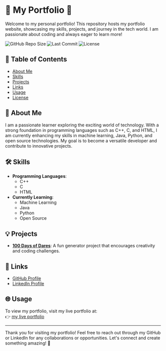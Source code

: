 # 🌟 My Portfolio 🌟

Welcome to my personal portfolio! This repository hosts my portfolio website, showcasing my skills, projects, and journey in the tech world. I am passionate about coding and always eager to learn more!

![GitHub Repo Size](https://img.shields.io/github/repo-size/vigneshbs33/my-portfolio-p2) ![Last Commit](https://img.shields.io/github/last-commit/vigneshbs33/my-portfolio-p2) ![License](https://img.shields.io/badge/license-MIT-blue)

## 🧭 Table of Contents

- [About Me](#about-me)
- [Skills](#skills)
- [Projects](#projects)
- [Links](#links)
- [Usage](#usage)
- [License](#license)

## 👤 About Me

I am a passionate learner exploring the exciting world of technology. With a strong foundation in programming languages such as C++, C, and HTML, I am currently enhancing my skills in machine learning, Java, Python, and open source technologies. My goal is to become a versatile developer and contribute to innovative projects.

## 🛠️ Skills

- **Programming Languages**: 
  - C++
  - C
  - HTML
- **Currently Learning**:
  - Machine Learning
  - Java
  - Python
  - Open Source

## 💡 Projects

- **[100 Days of Dares](https://github.com/vigneshbs33/100-days-of-dares-p1-for-learning-)**: A fun generator project that encourages creativity and coding challenges.

## 🔗 Links

- [GitHub Profile](https://github.com/vigneshbs33) 
- [LinkedIn Profile](https://www.linkedin.com/in/vignesh-b-s-ba9ba5329?utm_source=share&utm_campaign=share_via&utm_content=profile&utm_medium=android_app)

## 🌐 Usage

To view my portfolio, visit my live portfolio at:  
👉 [my live portfolio](https://vigneshbs33.github.io/my-portfolio-p2/)  

---

Thank you for visiting my portfolio! Feel free to reach out through my GitHub or LinkedIn for any collaborations or opportunities. Let's connect and create something amazing! 🚀
